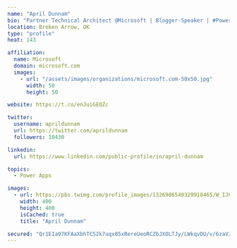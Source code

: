 ```yaml
---
name: "April Dunnam"
bio: "Partner Technical Architect @Microsoft | Blogger-Speaker | #PowerApps, #PowerAutomate, #Office365, #SharePoint | #WIT | #Karaoke Queen"
location: Broken Arrow, OK
type: "profile"
heat: 143

affiliation:
  name: Microsoft
  domain: microsoft.com
  images:
    - url: "/assets/images/organizations/microsoft.com-50x50.jpg"
      width: 50
      height: 50

website: https://t.co/enJuiGEQZc

twitter:
  username: aprildunnam
  url: https://twitter.com/aprildunnam
  followers: 10430

linkedin:
  url: https://www.linkedin.com/public-profile/in/april-dunnam

topics:
  - Power Apps

images:
  - url: https://pbs.twimg.com/profile_images/1326986540329918465/W_IJ6Ih2_400x400.jpg
    width: 400
    height: 400
    isCached: true
    title: "April Dunnam"

secured: "Qr1EIa97KFAaXbhTC52k7uqx85xRereUeoRCZbJXOLTJy/LWkqvDU/v/6zaVzoVS/d2JzV7Kuee+Hw+O+gTd8aig5Sf5o7yUPnuN2B0z+FF61gIKMIsRvliXK3t//bOXeZuYf6sfyUor4SODzFhi0tAbUlMSrz5WAp7zJHQ6Tjy/2MtlQDPiqP214bhAEtj4veFKhCqlyC0+H6p5Yc2xow6Yt0PhjPVhEZX0g6ogf3Rkq4cfYtmRbV9nT2ack0sAjrpvGZoOMwSdwjH/1m1JAofN7LH8VcpbspU1PP/x2hGaA21VsQpgIDrFAl+KgkJjMq+rW4sIkjTNXFXEum96CgKNhj+oW7+XKuTG0ou+kbkB5UXSvxFCtHAnOlmPt49NwBnSgKpfnFCXe2CV4RlW0b9RcfkhhfLt8G3vjNdXYtw=;hwZNl6/Jz0aaU/KV9IIJ/A=="
---
```


